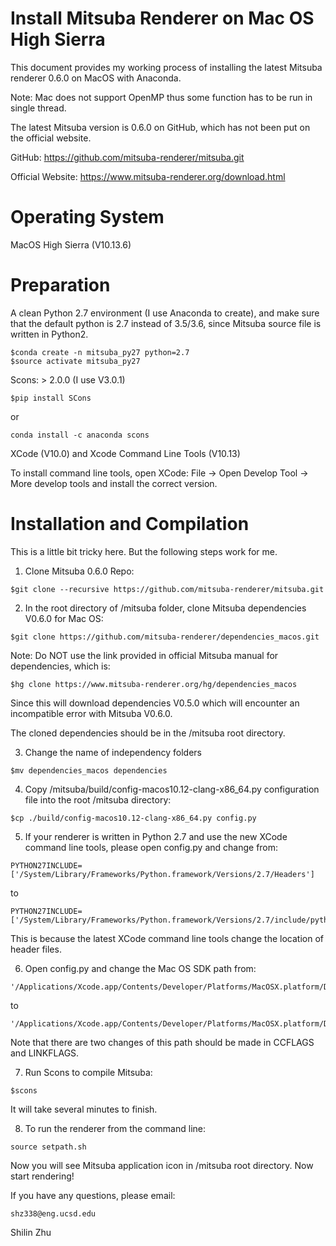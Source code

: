 # Install Mitsuba Renderer on Mac OS High Sierra
This document provides my working process of installing the latest Mitsuba renderer 0.6.0 on MacOS with Anaconda.

Note: Mac does not support OpenMP thus some function has to be run in single thread.

The latest Mitsuba version is 0.6.0 on GitHub, which has not been put on the official website.

GitHub: https://github.com/mitsuba-renderer/mitsuba.git

Official Website: https://www.mitsuba-renderer.org/download.html

# Operating System

MacOS High Sierra (V10.13.6)

# Preparation

A clean Python 2.7 environment (I use Anaconda to create), and make sure that the default python is 2.7 instead of 3.5/3.6, since Mitsuba source file is written in Python2.
```
$conda create -n mitsuba_py27 python=2.7
$source activate mitsuba_py27
```

Scons: > 2.0.0 (I use V3.0.1) 
```
$pip install SCons
```
or 
```
conda install -c anaconda scons
```

XCode (V10.0) and Xcode Command Line Tools (V10.13)

To install command line tools, open XCode: File -> Open Develop Tool -> More develop tools and install the correct version.


# Installation and Compilation

This is a little bit tricky here. But the following steps work for me.

1. Clone Mitsuba 0.6.0 Repo:
```
$git clone --recursive https://github.com/mitsuba-renderer/mitsuba.git
```
2. In the root directory of /mitsuba folder, clone Mitsuba dependencies V0.6.0 for Mac OS:
```
$git clone https://github.com/mitsuba-renderer/dependencies_macos.git
```
Note: Do NOT use the link provided in official Mitsuba manual for dependencies, which is:
```
$hg clone https://www.mitsuba-renderer.org/hg/dependencies_macos
```
Since this will download dependencies V0.5.0 which will encounter an incompatible error with Mitsuba V0.6.0.

The cloned dependencies should be in the /mitsuba root directory.

3. Change the name of independency folders
```
$mv dependencies_macos dependencies
```

4. Copy /mitsuba/build/config-macos10.12-clang-x86_64.py configuration file into the root /mitsuba directory:
```
$cp ./build/config-macos10.12-clang-x86_64.py config.py
```


5. If your renderer is written in Python 2.7 and use the new XCode command line tools, please open config.py and change from:
```
PYTHON27INCLUDE= ['/System/Library/Frameworks/Python.framework/Versions/2.7/Headers']
```
to
```
PYTHON27INCLUDE= ['/System/Library/Frameworks/Python.framework/Versions/2.7/include/python2.7/']
```
This is because the latest XCode command line tools change the location of header files.

6. Open config.py and change the Mac OS SDK path from:
```
'/Applications/Xcode.app/Contents/Developer/Platforms/MacOSX.platform/Developer/SDKs/MacOSX10.12.sdk'
```
to
```
'/Applications/Xcode.app/Contents/Developer/Platforms/MacOSX.platform/Developer/SDKs/MacOSX.sdk'
```
Note that there are two changes of this path should be made in CCFLAGS and LINKFLAGS.


7. Run Scons to compile Mitsuba:
```
$scons
```
It will take several minutes to finish.

8. To run the renderer from the command line:
```
source setpath.sh
```

Now you will see Mitsuba application icon in /mitsuba root directory. Now start rendering!

If you have any questions, please email:
```
shz338@eng.ucsd.edu
```

Shilin Zhu




